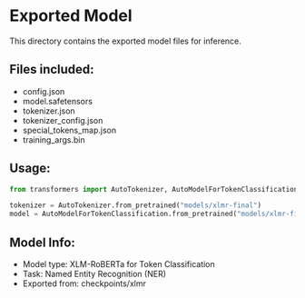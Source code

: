 # Exported Model

This directory contains the exported model files for inference.

## Files included:
- config.json
- model.safetensors
- tokenizer.json
- tokenizer_config.json
- special_tokens_map.json
- training_args.bin

## Usage:
```python
from transformers import AutoTokenizer, AutoModelForTokenClassification

tokenizer = AutoTokenizer.from_pretrained("models/xlmr-final")
model = AutoModelForTokenClassification.from_pretrained("models/xlmr-final")
```

## Model Info:
- Model type: XLM-RoBERTa for Token Classification
- Task: Named Entity Recognition (NER)
- Exported from: checkpoints/xlmr
